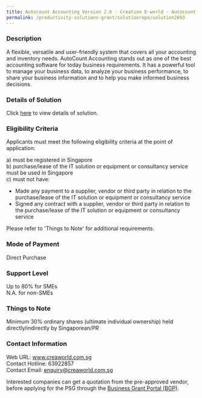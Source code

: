 ```yaml
---
title: Autocount Accounting Version 2.0 - Creative E-world - Autocount Accounting 2.0 Pro 3 users
permalink: /productivity-solutions-grant/solutionrepo/solution2693
---
```


### Description

A flexible, versatile and user-friendly system that covers all your accounting and inventory needs.
AutoCount Accounting stands out as one of the best accounting software for today business requirements. It has a powerful tool to manage your business data, to analyze your business performance, to share your business information and to help you make informed business decisions.

### Details of Solution

Click <a href='https://www.gobusiness.gov.sg/images/psg/Creative_E-World_Autocount_20210280_Annex_3_Part_2.pdf' target='_blank' rel='noopener'>here</a> to view details of solution.

### Eligibility Criteria

Applicants must meet the following eligibility criteria at the point of application:

a) must be registered in Singapore <br>
b) purchase/lease of the IT solution or equipment or consultancy service must be used in Singapore <br>
c) must not have:
- Made any payment to a supplier, vendor or third party in relation to the purchase/lease of the IT solution or equipment or consultancy service
- Signed any contract with a supplier, vendor or third party in relation to the purchase/lease of the IT solution or equipment or consultancy service

Please refer to 'Things to Note' for additional requirements.

### Mode of Payment
Direct Purchase

### Support Level
Up to 80% for SMEs <br>
N.A. for non-SMEs

### Things to Note
Minimum 30% ordinary shares (ultimate individual ownership) held directly/indirectly by Singaporean/PR

### Contact Information
Web URL: www.creaworld.com.sg <br>Contact Hotline: 63922857 <br>Contact Email: enquiry@creaworld.com.sg <br>

Interested companies can get a quotation from the pre-approved vendor, before applying for the PSG through the <a target='_blank' rel='noopener' href='https://www.businessgrants.gov.sg/'>Business Grant Portal (BGP)</a>.
